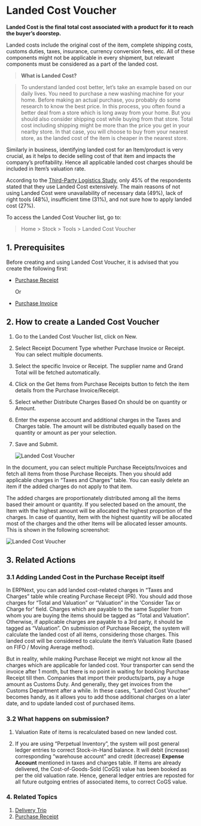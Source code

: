 <!-- add-breadcrumbs -->
# Landed Cost Voucher

**Landed Cost is the final total cost associated with a product for it to reach the buyer’s doorstep.**

Landed costs include the original cost of the item, complete shipping costs, customs duties, taxes, insurance, currency conversion fees, etc. All of these components might not be applicable in every shipment, but relevant components must be considered as a part of the landed cost.

> **What is Landed Cost?**

> To understand landed cost better, let’s take an example based on our daily lives. You need to purchase a new washing machine for your home. Before making an actual purchase, you probably do some research to know the best price. In this process, you often found a better deal from a store which is long away from your home. But you should also consider shipping cost while buying from that store. Total cost including shipping might be more than the price you get in your nearby store. In that case, you will choose to buy from your nearest store, as the landed cost of the item is cheaper in the nearest store.

Similarly in business, identifying landed cost for an Item/product is very crucial, as it helps to decide selling cost of that item and impacts the company’s profitability. Hence all applicable landed cost charges should be included in Item’s valuation rate.

According to the [Third-Party Logistics Study](http://www.3plstudy.com/), only 45% of the respondents stated that they use Landed Cost extensively. The main reasons of not using Landed Cost were unavailability of necessary data (49%), lack of right tools (48%), insufficient time (31%), and not sure how to apply landed cost (27%).

To access the Landed Cost Voucher list, go to:
> Home > Stock > Tools > Landed Cost Voucher

## 1. Prerequisites
Before creating and using Landed Cost Voucher, it is advised that you create the following first:

* [Purchase Receipt](/docs/user/manual/en/stock/purchase-receipt)

    Or

* [Purchase Invoice](/docs/user/manual/en/accounts/purchase-invoice)


## 2. How to create a Landed Cost Voucher

1. Go to the Landed Cost Voucher list, click on New.
1. Select Receipt Document Type whether Purchase Invoice or Receipt. You can select multiple documents.
1. Select the specific Invoice or Receipt. The supplier name and Grand Total will be fetched automatically.
1. Click on the Get Items from Purchase Receipts button to fetch the item details from the Purchase Invoice/Receipt.
1. Select whether Distribute Charges Based On should be on quantity or Amount.
1. Enter the expense account and additional charges in the Taxes and Charges table. The amount will be distributed equally based on the quantity or amount as per your selection.
1. Save and Submit.

    <img class="screenshot" alt="Landed Cost Voucher" src="{{docs_base_url}}/assets/img/stock/landed-cost-voucher.png">


In the document, you can select multiple Purchase Receipts/Invoices and fetch all items from those Purchase Receipts. Then you should add applicable charges in “Taxes and Charges” table. You can easily delete an item if the added charges do not apply to that item.

The added charges are proportionately distributed among all the items based their amount or quantity. If you selected based on the amount, the Item with the highest amount will be allocated the highest proportion of the charges. In case of quantity, Item with the highest quantity will be allocated most of the charges and the other Items will be allocated lesser amounts. This is shown in the following screenshot:

<img class="screenshot" alt="Landed Cost Voucher" src="{{docs_base_url}}/assets/img/stock/landed-cost-distribution.png">

## 3. Related Actions
### 3.1 Adding Landed Cost in the Purchase Receipt itself

In ERPNext, you can add landed cost-related charges in “Taxes and Charges” table while creating Purchase Receipt (PR). You should add those charges for “Total and Valuation” or “Valuation” in the 'Consider Tax or Charge for' field. Charges which are payable to the same Supplier from whom you are buying the items should be tagged as “Total and Valuation”. Otherwise, if applicable charges are payable to a 3rd party, it should be tagged as “Valuation”. On submission of Purchase Receipt, the system will calculate the landed cost of all items, considering those charges. This landed cost will be considered to calculate the item’s Valuation Rate (based on FIFO / Moving Average method).

But in reality, while making Purchase Receipt we might not know all the charges which are applicable for landed cost. Your transporter can send the invoice after 1 month, but there is no point in waiting for booking Purchase Receipt till then. Companies that import their products/parts, pay a huge amount as Customs Duty. And generally, they get invoices from the Customs Department after a while. In these cases, “Landed Cost Voucher” becomes handy, as it allows you to add those additional charges on a later date, and to update landed cost of purchased items.

### 3.2 What happens on submission?

1. Valuation Rate of items is recalculated based on new landed cost.

3. If you are using “Perpetual Inventory”, the system will post general ledger entries to correct Stock-in-Hand balance. It will debit (increase) corresponding “warehouse account” and credit (decrease) **Expense Account** mentioned in taxes and charges table. If items are already delivered, the Cost-of-Goods-Sold (CoGS) value has been booked as per the old valuation rate. Hence, general ledger entries are reposted for all future outgoing entries of associated items, to correct CoGS value.

### 4. Related Topics
1. [Delivery Trip](/docs/user/manual/en/stock/delivery-trip)
1. [Purchase Receipt](/docs/user/manual/en/stock/purchase-receipt)
